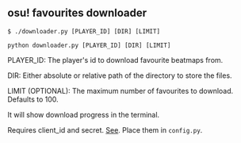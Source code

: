 ## osu! favourites downloader

```
$ ./downloader.py [PLAYER_ID] [DIR] [LIMIT]
```
```
python downloader.py [PLAYER_ID] [DIR] [LIMIT]
```

PLAYER_ID: The player's id to download favourite beatmaps from.

DIR: Either absolute or relative path of the directory to store the files.

LIMIT (OPTIONAL): The maximum number of favourites to download. Defaults to 100.

It will show download progress in the terminal.

Requires client_id and secret. [See](https://osu.ppy.sh/home/account/edit#new-oauth-application). Place them in `config.py`.
